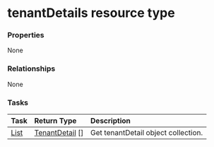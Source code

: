 # tenantDetails resource type



### Properties
None

### Relationships
None


### Tasks

| Task		   | Return Type	|Description|
|:---------------|:--------|:----------|
|[List](../api/tenantdetail_list.md) | [TenantDetail](tenantdetail.md) [] |Get tenantDetail object collection. |

<!-- uuid: b28ebc26-2268-4be1-913b-f7a292929a00
2015-10-12 23:28:12 UTC -->